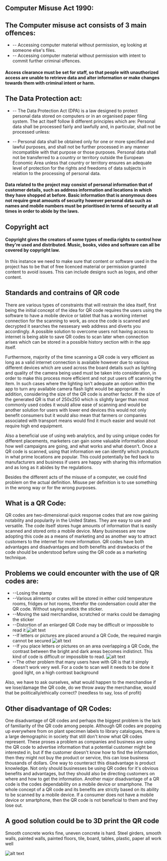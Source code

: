 ## Computer Misuse Act 1990: ##

## The Computer misuse act consists of 3 main offences:
- -- Accessing computer material without permission, eg looking at someone else's files.
- -- Accessing computer material without permission with intent to commit further criminal offences.

#### Access clearance must be set for staff, so that people with unauthorized access are unable to retrieve data and alter information or make changes towards them with criminal intent or harm.

## The Data Protection act: ##


- -- The Data Protection Act (DPA) is a law designed to protect personal data stored on computers or in an organised paper filing system. The act itself follow 8 different principles which are:
Personal data shall be processed fairly and lawfully and, in particular, shall not be processed unless:


- -- Personal data shall be obtained only for one or more specified and lawful purposes, and shall not be further processed in any manner incompatible with that purpose or those purposes.
Personal data shall not be transferred to a country or territory outside the European Economic Area unless that country or territory ensures an adequate level of protection for the rights and freedoms of data subjects in relation to the processing of personal data.


#### Data related to the project may consist of personal information that of customer details, such as address information and locations in which they have shopped at before. Basic information that is anonymous does not require great amounts of security however personal data such as names and mobile numbers must be prioritised in terms of security at all times in order to abide by the laws.

## Copyright act ##

#### Copyright gives the creators of some types of media rights to control how they're used and distributed. Music, books, video and software can all be covered by copyright law.

In this instance we need to make sure that content or software used in the project has to be that of free licenced material or permission granted content to avoid issues. This can include designs such as logos, and other content.

## Standards and contrains of QR code ##

There are various types of constraints that will restrain the idea itself, first being the initial concept of the idea for QR code requires the users using the software to have a mobile device or tablet that has a working internet connection for the scanning to work, as once the code is scanned and decrypted it searches the nessesary web address and diverts you accordingly. A possible solution to overcome users not having access to internet is being able to save QR codes to scan later when connection arises which can be stored in a possible history section with in the app itself.

Furthermore, majority of the time scanning a QR code is very efficient as long as a valid internet connection is available however due to various different devices which are used across the board details such as lighting and quality of the camera being used must be taken into consideration, in order to make this process more efficient and not put users off scanning the item. In such cases where the lighting isn't adequate an option within the app to turn any available camera flash light would be appropriate. In addition, considering the size of the QR code is another factor. If the size of the generated QR is that of 250x250 which is slightly larger than most commonly used codes it would allow ease of scanning and would be another solution for users with lower end devices this would not only benefit consumers but it would also mean that farmers or companies associated with transport means would find it much easier and would not require high end equipment. 

Also a beneficial use of using web analytics, and by using unique codes for different placements, marketers can gain some valuable information about how well campaigns are going, and what works and what doesn't. Once a QR code is scanned, using that information we can identify which products in what prime locations are popular. This could potentially be fed back to manufacturers and business if users are happy with sharing this information and as long as it abides by the regulations. 

Besides the different acts of the misuse of a computer, we could find problem on the actual definition. Misuse per definition is to use something in the wrong way or for the wrong purposes.

## What is a QR Code:

QR codes are two-dimensional quick response codes that are now gaining notability and popularity in the United States. They are easy to use and versatile. The code itself stores huge amounts of information that is easily scanned and stored onto a mobile device. Many businesses are now adopting this code as a means of marketing and as another way to attract customers to the internet for more information. QR codes have both advantages and disadvantages and both benefits and drawbacks of the code should be understood before using the QR code as a marketing technique.

## Problems we could encounter with the use of QR codes are:

- --Losing the stamp
- --Various aliments or crates will be stored in either cold temperature rooms, fridges or hot rooms, therefor the condensation could       alter the QR code. Without saying unstick the sticker.
- --Moving the said merchandise, scratched or marks could be damaging the sticker
- --Distortion of an enlarged QR Code may be difficult or impossible to read it
![alt text](https://github.com/wtznc/software_projects/blob/master/src/warpImage1.png)
- --If letters or pictures are placed around a QR Code, the required margin cannot be secured
![alt text](https://github.com/wtznc/software_projects/blob/master/src/closeImage2.png)
- --If you place letters or pictures on an area overlapping a QR Code, the contrast between the bright and dark areas becomes               indistinct. This kind of code is difficult or impossible to read.
![alt text](https://github.com/wtznc/software_projects/blob/master/src/onTopImage3.png)
- --The other problem that many users have with QR is that it simply doesn&#39;t work very well. For a code to scan well it needs to be     done it good light, on a high contrast background

Also, we have to ask ourselves, what would happen to the merchandise if we lose/damage the QR code, do we throw away the merchandise, would that be politically/ethically correct? (needless to say, loss of profit)



## Other disadvantage of QR Codes:

One disadvantage of QR codes and perhaps the biggest problem is the lack of familiarity of the QR code among people. Although QR codes are popping up everywhere from on plant specimen labels to library catalogues, there is a large demographic in society that still don&#39;t know what QR codes represent. These proses a problem as companies and business are using the QR code to advertise information that a potential customer might be interested in, but if the customer doesn&#39;t know how to find the information, then they might not buy the product or service, this can lose business thousands of dollars. One way to counteract this disadvantage is product knowledge. Not only should businesses be using QR codes for it&#39;s obvious benefits and advantages, but they should also be directing customers on where and how to get the information. Another major disadvantage of a QR code is the codes dependability on a mobile device or smartphone. The whole concept of a QR code and its benefits are strictly based on its ability to be scanned by a mobile device. If a consumer does not have a mobile device or smartphone, then the QR code is not beneficial to them and they lose out.

## A good solution could be to 3D print the QR code

Smooth concrete works fine, uneven concrete is hard. Steel girders, smooth walls, painted walls, painted floors, tile, board, tables, plastic, paper all work well

![alt text](https://github.com/wtznc/software_projects/blob/master/src/QRWood.jpg)


